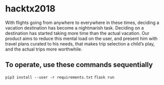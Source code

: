 # hacktx2018

With flights going from anywhere to everywhere in these times, deciding a vacation destination has become a nightmarish task. Deciding on a destination has started taking more time than the actual vacation. Our product aims to reduce this mental load on the user, and present him with travel plans curated to his needs, that makes trip selection a child’s play, and the actual trips more worthwhile.

## To operate, use these commands sequentially
`pip3 install --user -r requirements.txt`
`flask run`